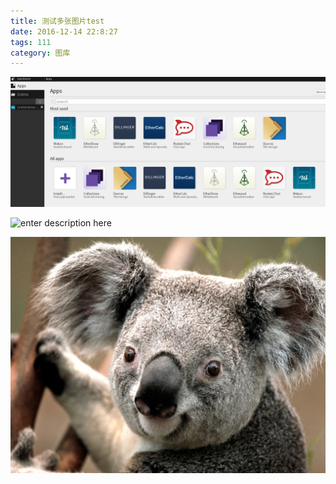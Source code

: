 ```yaml
---
title: 测试多张图片test
date: 2016-12-14 22:8:27
tags: 111
category: 图库
---
```


![enter description here][1]

![enter description here][2]

![enter description here][3]


  [1]: ./images/2.PNG "2.PNG"
  [2]: ./images/3.PNG "3.PNG"
  [3]: ./images/Koala.jpg "Koala.jpg"
